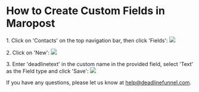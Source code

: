 # How to Create Custom Fields in Maropost

1\. Click on 'Contacts' on the top navigation bar, then click 'Fields': 
![](https://s3.amazonaws.com/helpscout.net/docs/assets/53974d6ce4b0c76107b109d1/images/5721927fc6979178c212ac09/file-2W3lGo8bsG.png)

2\. Click on 'New': 
![](https://s3.amazonaws.com/helpscout.net/docs/assets/53974d6ce4b0c76107b109d1/images/572192849033600cce435d82/file-XxvvUvDxTI.png)

3\. Enter 'deadlinetext' in the custom name in the provided field, select 'Text' as the Field type and click 'Save': 
![](https://s3.amazonaws.com/helpscout.net/docs/assets/53974d6ce4b0c76107b109d1/images/5721928ac6979178c212ac0a/file-hfmAjLIYs8.jpg)

If you have any questions, please let us know at
[help@deadlinefunnel.com](mailto:mailto:help@deadlinefunnel.com).

